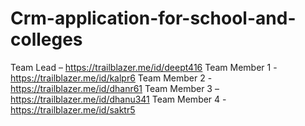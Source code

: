 # Crm-application-for-school-and-colleges
Team Lead –
https://trailblazer.me/id/deept416
Team Member 1 - 
https://trailblazer.me/id/kalpr6
Team Member 2 -
https://trailblazer.me/id/dhanr61
Team Member 3 –
https://trailblazer.me/id/dhanu341
Team Member 4 - 
https://trailblazer.me/id/saktr5


